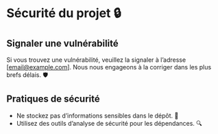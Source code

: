 # Sécurité du projet 🔒

## Signaler une vulnérabilité
Si vous trouvez une vulnérabilité, veuillez la signaler à l’adresse [email@example.com]. Nous nous engageons à la corriger dans les plus brefs délais. 🛡️

## Pratiques de sécurité
- Ne stockez pas d’informations sensibles dans le dépôt. 🔑
- Utilisez des outils d’analyse de sécurité pour les dépendances. 🔍
